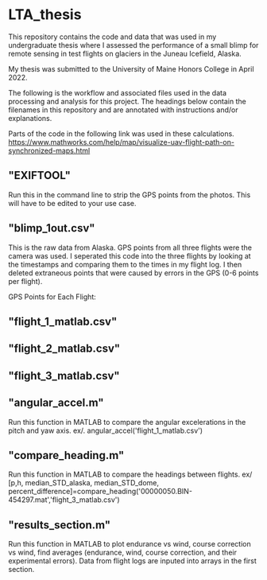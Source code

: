# LTA_thesis
This repository contains the code and data that was used in my undergraduate thesis where I assessed the performance of a small blimp for remote sensing in test flights on glaciers in the Juneau Icefield, Alaska. 

My thesis was submitted to the University of Maine Honors College in April 2022. 

The following is the workflow and associated files used in the data processing and analysis for this project. The headings below contain the filenames in this repository and are annotated with instructions and/or explanations. 

Parts of the code in the following link was used in these calculations. 
https://www.mathworks.com/help/map/visualize-uav-flight-path-on-synchronized-maps.html

## "EXIFTOOL" 
Run this in the command line to strip the GPS points from the photos. This will have to be edited to your use case. 

## "blimp_1out.csv"
This is the raw data from Alaska. GPS points from all three flights were the camera was used. I seperated this code into the three flights by looking at the timestamps and comparing them to the times in my flight log. I then deleted extraneous points that were caused by errors in the GPS (0-6 points per flight). 

GPS Points for Each Flight:
## "flight_1_matlab.csv"
## "flight_2_matlab.csv"
## "flight_3_matlab.csv"

## "angular_accel.m"
Run this function in MATLAB to compare the angular excelerations in the pitch and yaw axis.
ex/. angular_accel('flight_1_matlab.csv')

## "compare_heading.m"
Run this function in MATLAB to compare the headings between flights.
ex/ [p,h, median_STD_alaska, median_STD_dome, percent_difference]=compare_heading('00000050.BIN-454297.mat','flight_3_matlab.csv')

## "results_section.m"
Run this function in MATLAB to plot endurance vs wind, course correction vs wind, find averages (endurance, wind, course correction, and their experimental errors). Data from flight logs are inputed into arrays in the first section. 
